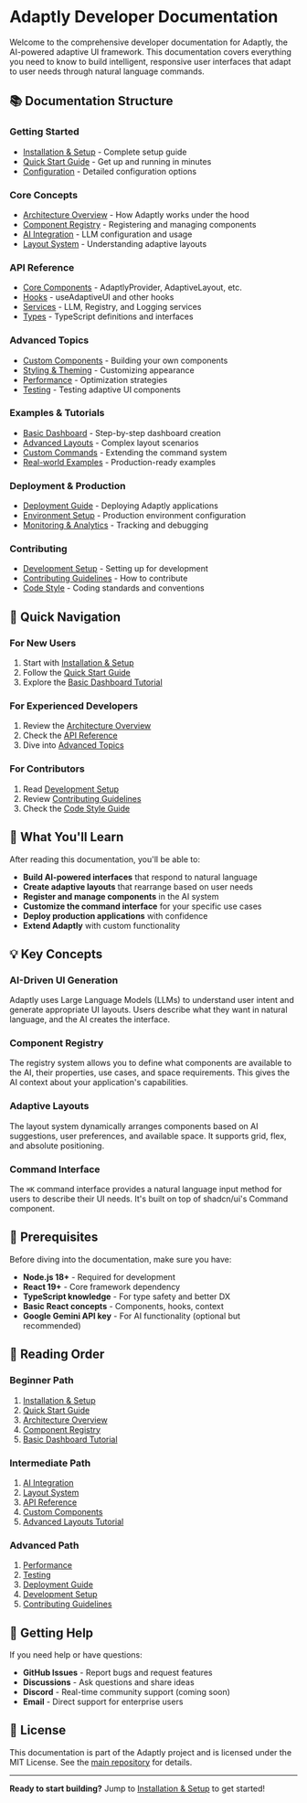 # Adaptly Developer Documentation

Welcome to the comprehensive developer documentation for Adaptly, the AI-powered adaptive UI framework. This documentation covers everything you need to know to build intelligent, responsive user interfaces that adapt to user needs through natural language commands.

## 📚 Documentation Structure

### Getting Started

- [Installation & Setup](./installation.md) - Complete setup guide
- [Quick Start Guide](./quick-start.md) - Get up and running in minutes
- [Configuration](./configuration.md) - Detailed configuration options

### Core Concepts

- [Architecture Overview](./architecture.md) - How Adaptly works under the hood
- [Component Registry](./component-registry.md) - Registering and managing components
- [AI Integration](./ai-integration.md) - LLM configuration and usage
- [Layout System](./layout-system.md) - Understanding adaptive layouts

### API Reference

- [Core Components](./api/core-components.md) - AdaptlyProvider, AdaptiveLayout, etc.
- [Hooks](./api/hooks.md) - useAdaptiveUI and other hooks
- [Services](./api/services.md) - LLM, Registry, and Logging services
- [Types](./api/types.md) - TypeScript definitions and interfaces

### Advanced Topics

- [Custom Components](./custom-components.md) - Building your own components
- [Styling & Theming](./styling.md) - Customizing appearance
- [Performance](./performance.md) - Optimization strategies
- [Testing](./testing.md) - Testing adaptive UI components

### Examples & Tutorials

- [Basic Dashboard](./tutorials/basic-dashboard.md) - Step-by-step dashboard creation
- [Advanced Layouts](./tutorials/advanced-layouts.md) - Complex layout scenarios
- [Custom Commands](./tutorials/custom-commands.md) - Extending the command system
- [Real-world Examples](./examples.md) - Production-ready examples

### Deployment & Production

- [Deployment Guide](./deployment.md) - Deploying Adaptly applications
- [Environment Setup](./environment.md) - Production environment configuration
- [Monitoring & Analytics](./monitoring.md) - Tracking and debugging

### Contributing

- [Development Setup](./development.md) - Setting up for development
- [Contributing Guidelines](./contributing.md) - How to contribute
- [Code Style](./code-style.md) - Coding standards and conventions

## 🚀 Quick Navigation

### For New Users

1. Start with [Installation & Setup](./installation.md)
2. Follow the [Quick Start Guide](./quick-start.md)
3. Explore the [Basic Dashboard Tutorial](./tutorials/basic-dashboard.md)

### For Experienced Developers

1. Review the [Architecture Overview](./architecture.md)
2. Check the [API Reference](./api/core-components.md)
3. Dive into [Advanced Topics](./custom-components.md)

### For Contributors

1. Read [Development Setup](./development.md)
2. Review [Contributing Guidelines](./contributing.md)
3. Check the [Code Style Guide](./code-style.md)

## 🎯 What You'll Learn

After reading this documentation, you'll be able to:

- **Build AI-powered interfaces** that respond to natural language
- **Create adaptive layouts** that rearrange based on user needs
- **Register and manage components** in the AI system
- **Customize the command interface** for your specific use cases
- **Deploy production applications** with confidence
- **Extend Adaptly** with custom functionality

## 💡 Key Concepts

### AI-Driven UI Generation

Adaptly uses Large Language Models (LLMs) to understand user intent and generate appropriate UI layouts. Users describe what they want in natural language, and the AI creates the interface.

### Component Registry

The registry system allows you to define what components are available to the AI, their properties, use cases, and space requirements. This gives the AI context about your application's capabilities.

### Adaptive Layouts

The layout system dynamically arranges components based on AI suggestions, user preferences, and available space. It supports grid, flex, and absolute positioning.

### Command Interface

The `⌘K` command interface provides a natural language input method for users to describe their UI needs. It's built on top of shadcn/ui's Command component.

## 🔧 Prerequisites

Before diving into the documentation, make sure you have:

- **Node.js 18+** - Required for development
- **React 19+** - Core framework dependency
- **TypeScript knowledge** - For type safety and better DX
- **Basic React concepts** - Components, hooks, context
- **Google Gemini API key** - For AI functionality (optional but recommended)

## 📖 Reading Order

### Beginner Path

1. [Installation & Setup](./installation.md)
2. [Quick Start Guide](./quick-start.md)
3. [Architecture Overview](./architecture.md)
4. [Component Registry](./component-registry.md)
5. [Basic Dashboard Tutorial](./tutorials/basic-dashboard.md)

### Intermediate Path

1. [AI Integration](./ai-integration.md)
2. [Layout System](./layout-system.md)
3. [API Reference](./api/core-components.md)
4. [Custom Components](./custom-components.md)
5. [Advanced Layouts Tutorial](./tutorials/advanced-layouts.md)

### Advanced Path

1. [Performance](./performance.md)
2. [Testing](./testing.md)
3. [Deployment Guide](./deployment.md)
4. [Development Setup](./development.md)
5. [Contributing Guidelines](./contributing.md)

## 🤝 Getting Help

If you need help or have questions:

- **GitHub Issues** - Report bugs and request features
- **Discussions** - Ask questions and share ideas
- **Discord** - Real-time community support (coming soon)
- **Email** - Direct support for enterprise users

## 📄 License

This documentation is part of the Adaptly project and is licensed under the MIT License. See the [main repository](https://github.com/gauravfs-14/adaptly) for details.

---

**Ready to start building?** Jump to [Installation & Setup](./installation.md) to get started!
